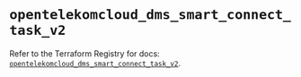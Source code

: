 # `opentelekomcloud_dms_smart_connect_task_v2`

Refer to the Terraform Registry for docs: [`opentelekomcloud_dms_smart_connect_task_v2`](https://registry.terraform.io/providers/opentelekomcloud/opentelekomcloud/1.36.25/docs/resources/dms_smart_connect_task_v2).
